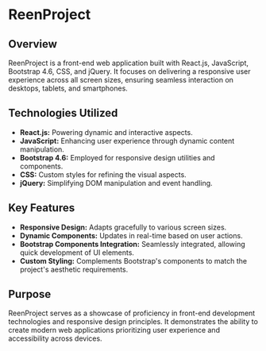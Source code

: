 

# ReenProject

## Overview
ReenProject is a front-end web application built with React.js, JavaScript, Bootstrap 4.6, CSS, and jQuery. It focuses on delivering a responsive user experience across all screen sizes, ensuring seamless interaction on desktops, tablets, and smartphones.

## Technologies Utilized
- **React.js:** Powering dynamic and interactive aspects.
- **JavaScript:** Enhancing user experience through dynamic content manipulation.
- **Bootstrap 4.6:** Employed for responsive design utilities and components.
- **CSS:** Custom styles for refining the visual aspects.
- **jQuery:** Simplifying DOM manipulation and event handling.

## Key Features
- **Responsive Design:** Adapts gracefully to various screen sizes.
- **Dynamic Components:** Updates in real-time based on user actions.
- **Bootstrap Components Integration:** Seamlessly integrated, allowing quick development of UI elements.
- **Custom Styling:** Complements Bootstrap's components to match the project's aesthetic requirements.

## Purpose
ReenProject serves as a showcase of proficiency in front-end development technologies and responsive design principles. It demonstrates the ability to create modern web applications prioritizing user experience and accessibility across devices.


